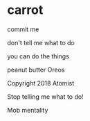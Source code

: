 # carrot

 
 
commit me

don't tell me what to do

you can do the things

peanut butter Oreos

Copyright 2018 Atomist
 
Stop telling me what to do!

Mob mentality    
